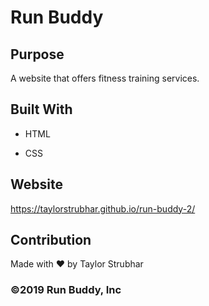 # Run Buddy

## Purpose

A website that offers fitness training services.

## Built With

* HTML

* CSS

## Website

https://taylorstrubhar.github.io/run-buddy-2/

## Contribution

Made with ❤️ by Taylor Strubhar

### ©️2019 Run Buddy, Inc
